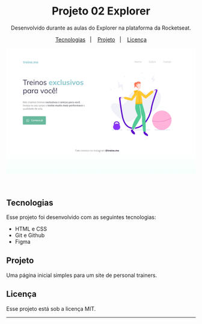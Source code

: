 <h1 align="center"> Projeto 02 Explorer </h1>

<p align="center">
Desenvolvido durante as aulas do Explorer na plataforma da Rocketseat.
</p>

<p align="center">
  <a href="#-tecnologias">Tecnologias</a>&nbsp;&nbsp;&nbsp;|&nbsp;&nbsp;&nbsp;
  <a href="#-projeto">Projeto</a>&nbsp;&nbsp;&nbsp;|&nbsp;&nbsp;&nbsp;
  <a href="#memo-licença">Licença</a>
</p>

<p align="center">
  <img alt="Preview" src=".github/preview.png">
</p>

<br>

## Tecnologias

Esse projeto foi desenvolvido com as seguintes tecnologias:

- HTML e CSS
- Git e Github
- Figma

## Projeto

Uma página inicial simples para um site de personal trainers.

## Licença

Esse projeto está sob a licença MIT.

---

